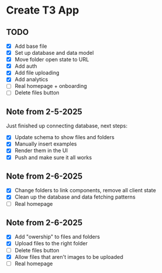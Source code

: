 # Create T3 App

## TODO

- [x] Add base file
- [x] Set up database and data model
- [x] Move folder open state to URL
- [x] Add auth
- [x] Add file uploading
- [x] Add analytics
- [ ] Real homepage + onboarding
- [ ] Delete files button

## Note from 2-5-2025

Just finished up connecting database, next steps:

- [x] Update schema to show files and folders
- [x] Manually insert examples
- [x] Render them in the UI
- [x] Push and make sure it all works

## Note from 2-6-2025

- [x] Change folders to link components, remove all client state
- [x] Clean up the database and data fetching patterns
- [ ] Real homepage

## Note from 2-6-2025

- [x] Add "owership" to files and folders
- [x] Upload files to the right folder
- [ ] Delete files button
- [x] Allow files that aren't images to be uploaded
- [ ] Real homepage
